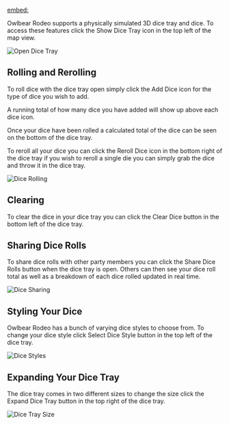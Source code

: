 [embed:](https://www.youtube.com/embed/Er_grVmqpk0)

Owlbear Rodeo supports a physically simulated 3D dice tray and dice. To access these features click the Show Dice Tray icon in the top left of the map view.

![Open Dice Tray](openDiceTray)

## Rolling and Rerolling

To roll dice with the dice tray open simply click the Add Dice icon for the type of dice you wish to add.

A running total of how many dice you have added will show up above each dice icon.

Once your dice have been rolled a calculated total of the dice can be seen on the bottom of the dice tray.

To reroll all your dice you can click the Reroll Dice icon in the bottom right of the dice tray if you wish to reroll a single die you can simply grab the dice and throw it in the dice tray.

![Dice Rolling](diceRolling)

## Clearing

To clear the dice in your dice tray you can click the Clear Dice button in the bottom left of the dice tray.

## Sharing Dice Rolls

To share dice rolls with other party members you can click the Share Dice Rolls button when the dice tray is open. Others can then see your dice roll total as well as a breakdown of each dice rolled updated in real time.

![Dice Sharing](diceSharing)

## Styling Your Dice

Owlbear Rodeo has a bunch of varying dice styles to choose from.
To change your dice style click Select Dice Style button in the top left of the dice tray.

![Dice Styles](diceStyles)

## Expanding Your Dice Tray

The dice tray comes in two different sizes to change the size click the Expand Dice Tray button in the top right of the dice tray.

![Dice Tray Size](diceTraySize)
